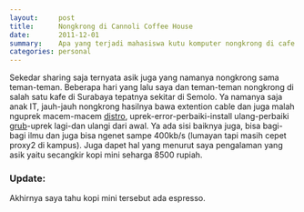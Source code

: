 ```yaml
---
layout:     post
title:      Nongkrong di Cannoli Coffee House
date:       2011-12-01
summary:    Apa yang terjadi mahasiswa kutu komputer nongkrong di cafe
categories: personal
---
```


Sekedar sharing saja ternyata asik juga yang namanya nongkrong sama teman-teman. Beberapa hari yang lalu saya dan teman-teman nongkrong di salah satu kafe di Surabaya tepatnya sekitar di Semolo. Ya namanya saja anak IT, jauh-jauh nongkrong hasilnya bawa extention cable dan juga malah nguprek macem-macem [distro](http://id.wikipedia.org/wiki/Distribusi_Linux), uprek-error-perbaiki-install ulang-perbaiki [grub](http://en.wikipedia.org/wiki/GNU_GRUB)-uprek lagi-dan ulangi dari awal. Ya ada sisi baiknya juga, bisa bagi-bagi ilmu dan juga bisa ngenet sampe 400kb/s (lumayan tapi masih cepet proxy2 di kampus). Juga dapet hal yang menurut saya pengalaman yang asik yaitu secangkir kopi mini seharga 8500 rupiah.

### Update:

Akhirnya saya tahu kopi mini tersebut ada espresso.